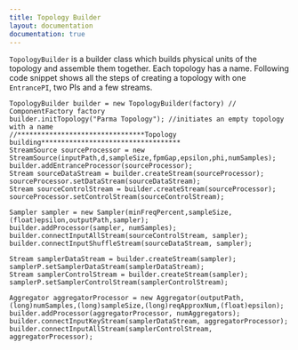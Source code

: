 ```yaml
---
title: Topology Builder
layout: documentation
documentation: true
---
```

`TopologyBuilder` is a builder class which builds physical units of the topology and assemble them together. Each topology has a name. Following code snippet shows all the steps of creating a topology with one `EntrancePI`, two PIs and a few streams.

```
TopologyBuilder builder = new TopologyBuilder(factory) // ComponentFactory factory
builder.initTopology("Parma Topology"); //initiates an empty topology with a name
//********************************Topology building***********************************
StreamSource sourceProcessor = new StreamSource(inputPath,d,sampleSize,fpmGap,epsilon,phi,numSamples);
builder.addEntranceProcessor(sourceProcessor);
Stream sourceDataStream = builder.createStream(sourceProcessor);
sourceProcessor.setDataStream(sourceDataStream);
Stream sourceControlStream = builder.createStream(sourceProcessor);
sourceProcessor.setControlStream(sourceControlStream);

Sampler sampler = new Sampler(minFreqPercent,sampleSize,(float)epsilon,outputPath,sampler);
builder.addProcessor(sampler, numSamples);
builder.connectInputAllStream(sourceControlStream, sampler);
builder.connectInputShuffleStream(sourceDataStream, sampler);

Stream samplerDataStream = builder.createStream(sampler);
samplerP.setSamplerDataStream(samplerDataStream);
Stream samplerControlStream = builder.createStream(sampler);
samplerP.setSamplerControlStream(samplerControlStream);

Aggregator aggregatorProcessor = new Aggregator(outputPath,(long)numSamples,(long)sampleSize,(long)reqApproxNum,(float)epsilon);
builder.addProcessor(aggregatorProcessor, numAggregators);
builder.connectInputKeyStream(samplerDataStream, aggregatorProcessor);
builder.connectInputAllStream(samplerControlStream, aggregatorProcessor);
```
